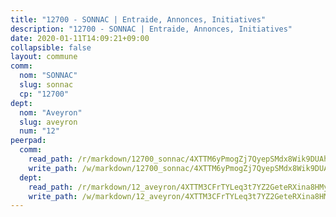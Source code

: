 ```yaml
---
title: "12700 - SONNAC | Entraide, Annonces, Initiatives"
description: "12700 - SONNAC | Entraide, Annonces, Initiatives"
date: 2020-01-11T14:09:21+09:00
collapsible: false
layout: commune
comm:
  nom: "SONNAC"
  slug: sonnac
  cp: "12700"
dept:
  nom: "Aveyron"
  slug: aveyron
  num: "12"
peerpad:
  comm:
    read_path: /r/markdown/12700_sonnac/4XTTM6yPmogZj7QyepSMdx8Wik9DUAhywyvkET5nTU4Gq3n8F
    write_path: /w/markdown/12700_sonnac/4XTTM6yPmogZj7QyepSMdx8Wik9DUAhywyvkET5nTU4Gq3n8F-K3TgUemE3aZ2AEnpE1Y2w8NBnjzycB9Em9wqkzidQHcxQ7PfYuWAZu2zPm6fuFTYRXQHAgVKLRtpZefFuoyeKbx2cyx21NbUsX3Xrk3ehg717somwQZL3RgSY3RHJAxLm1uzPxMd
  dept:
    read_path: /r/markdown/12_aveyron/4XTTM3CFrTYLeq3t7YZ2GeteRXina8HMy585xLdATaEm28gJq
    write_path: /w/markdown/12_aveyron/4XTTM3CFrTYLeq3t7YZ2GeteRXina8HMy585xLdATaEm28gJq-K3TgUfu3tdsvnJNzfCjLcQBm4uQ83gag77qnaAo9pjUvbpQyfAVAxJdyULKffeJFVcGHHVraYZNVQhiGBeBUKBFLy2Vr8dapgU6tQCmoJQ6dgnoqRGmK9bSxqhW9VArfxRuTPcgV
---
```


